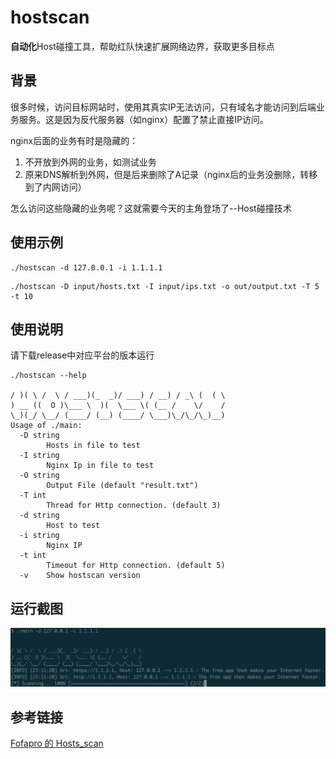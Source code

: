 # hostscan

**自动化**Host碰撞工具，帮助红队快速扩展网络边界，获取更多目标点

## 背景

很多时候，访问目标网站时，使用其真实IP无法访问，只有域名才能访问到后端业务服务。这是因为反代服务器（如nginx）配置了禁止直接IP访问。

nginx后面的业务有时是隐藏的：
1. 不开放到外网的业务，如测试业务
2. 原来DNS解析到外网，但是后来删除了A记录（nginx后的业务没删除，转移到了内网访问）

怎么访问这些隐藏的业务呢？这就需要今天的主角登场了--Host碰撞技术

## 使用示例

```
./hostscan -d 127.0.0.1 -i 1.1.1.1
```

```
./hostscan -D input/hosts.txt -I input/ips.txt -o out/output.txt -T 5 -t 10
```

## 使用说明

请下载release中对应平台的版本运行

```
./hostscan --help
  
/ )( \ /  \ / ___)(_  _)/ ___) / __) / _\ (  ( \
) __ ((  O )\___ \  )(  \___ \( (__ /    \/    /
\_)(_/ \__/ (____/ (__) (____/ \___)\_/\_/\_)__)        
Usage of ./main:
  -D string
        Hosts in file to test
  -I string
        Nginx Ip in file to test
  -O string
        Output File (default "result.txt")
  -T int
        Thread for Http connection. (default 3)
  -d string
        Host to test
  -i string
        Nginx IP
  -t int
        Timeout for Http connection. (default 5)
  -v    Show hostscan version

```

## 运行截图

![demo](./images/demo.png)

## 参考链接

[Fofapro 的 Hosts_scan](https://github.com/fofapro/Hosts_scan)
